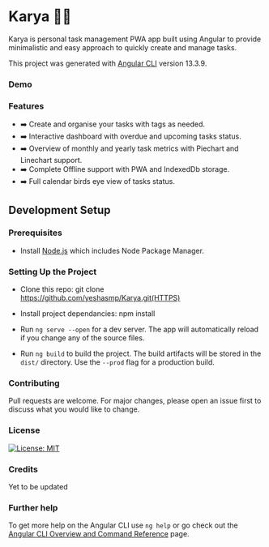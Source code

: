 # Karya :man_technologist:

Karya is personal task management PWA app built using Angular to provide minimalistic and easy approach to quickly create and manage tasks.

This project was generated with [Angular CLI](https://github.com/angular/angular-cli) version 13.3.9.

### Demo

### Features

- :arrow_right: Create and organise your tasks with tags as needed.
- :arrow_right: Interactive dashboard with overdue and upcoming tasks status.
- :arrow_right: Overview of monthly and yearly task metrics with Piechart and Linechart support.
- :arrow_right: Complete Offline support with PWA and IndexedDb storage.
- :arrow_right: Full calendar birds eye view of tasks status.

## Development Setup

### Prerequisites

- Install [Node.js](https://nodejs.org/en/) which includes Node Package Manager.

### Setting Up the Project

- Clone this repo: git clone https://github.com/yeshasmp/Karya.git(HTTPS)

- Install project dependancies: npm install

- Run `ng serve --open` for a dev server. The app will automatically reload if you change any of the source files.

- Run `ng build` to build the project. The build artifacts will be stored in the `dist/` directory. Use the `--prod` flag for a production build.

### Contributing

Pull requests are welcome. For major changes, please open an issue first to discuss what you would like to change.

### License

[![License: MIT](https://img.shields.io/badge/License-MIT-yellow.svg)](https://github.com/yeshasmp/Karya/blob/main/LICENSE.md)

### Credits

Yet to be updated

### Further help

To get more help on the Angular CLI use `ng help` or go check out the [Angular CLI Overview and Command Reference](https://angular.io/cli) page.
